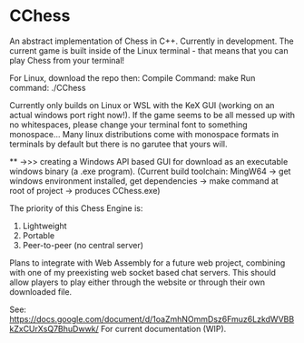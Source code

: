 # CChess
An abstract implementation of Chess in C++.
Currently in development. 
The current game is built inside of the Linux terminal - that means that you can play Chess from your terminal!

For Linux, download the repo then:
Compile Command: make
Run command: ./CChess 

Currently only builds on Linux or WSL with the KeX GUI (working on an actual windows port right now!).
If the game seems to be all messed up with no whitespaces, please change your terminal font to something monospace...
Many linux distributions come with monospace formats in terminals by default but there is no garutee that yours will.

 ** ->>> creating a Windows API based GUI for download as an executable windows binary (a .exe program).
 (Current build toolchain: MingW64 -> get windows environment installed, get dependencies -> make command at root of project -> produces CChess.exe)

The priority of this Chess Engine is:
 1. Lightweight
 1. Portable
 1. Peer-to-peer (no central server)
 
Plans to integrate with Web Assembly for a future web project, combining with one of my preexisting web socket based chat servers.
This should allow players to play either through the website or through their own downloaded file.

See: https://docs.google.com/document/d/1oaZmhNOmmDsz6Fmuz6LzkdWVBBkZxCUrXsQ7BhuDwwk/
For current documentation (WIP).
